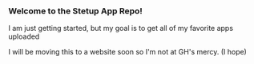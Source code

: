 ### Welcome to the Stetup App Repo!

I am just getting started, but my goal is to get all of my favorite apps uploaded

I will be moving this to a website soon so I'm not at GH's mercy. (I hope)
